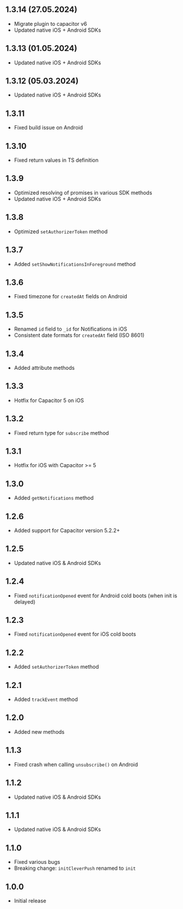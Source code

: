 ## 1.3.14 (27.05.2024)
* Migrate plugin to capacitor v6
* Updated native iOS + Android SDKs

## 1.3.13 (01.05.2024)
* Updated native iOS + Android SDKs

## 1.3.12 (05.03.2024)
* Updated native iOS + Android SDKs

## 1.3.11
* Fixed build issue on Android

## 1.3.10
* Fixed return values in TS definition

## 1.3.9
* Optimized resolving of promises in various SDK methods
* Updated native iOS + Android SDKs

## 1.3.8
* Optimized `setAuthorizerToken` method

## 1.3.7
* Added `setShowNotificationsInForeground` method

## 1.3.6
* Fixed timezone for `createdAt` fields on Android

## 1.3.5
* Renamed `id` field to `_id` for Notifications in iOS
* Consistent date formats for `createdAt` field (ISO 8601)

## 1.3.4
* Added attribute methods

## 1.3.3
* Hotfix for Capacitor 5 on iOS

## 1.3.2
* Fixed return type for `subscribe` method

## 1.3.1
* Hotfix for iOS with Capacitor >= 5

## 1.3.0
* Added `getNotifications` method

## 1.2.6
* Added support for Capacitor version 5.2.2+

## 1.2.5
* Updated native iOS & Android SDKs

## 1.2.4
* Fixed `notificationOpened` event for Android cold boots (when init is delayed)

## 1.2.3
* Fixed `notificationOpened` event for iOS cold boots

## 1.2.2
* Added `setAuthorizerToken` method

## 1.2.1
* Added `trackEvent` method

## 1.2.0
* Added new methods

## 1.1.3
* Fixed crash when calling `unsubscribe()` on Android
     
## 1.1.2
* Updated native iOS & Android SDKs

## 1.1.1
* Updated native iOS & Android SDKs

## 1.1.0
* Fixed various bugs
* Breaking change: `initCleverPush` renamed to `init`

## 1.0.0
* Initial release
